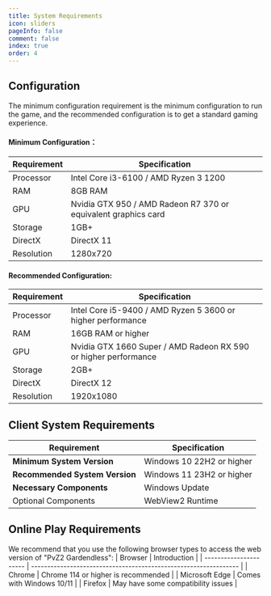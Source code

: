 ```yaml
---
title: System Requirements
icon: sliders
pageInfo: false
comment: false
index: true
order: 4
---
```

## <HopeIcon icon="gear" size="1.7rem" color="#585888" /> Configuration
The minimum configuration requirement is the minimum configuration to run the game, and the recommended configuration is to get a standard gaming experience.

#### Minimum Configuration：
| Requirement            | Specification            |
| ---------------------- | ---------------------------------------------------------------- |
| Processor | Intel Core i3-6100 / AMD Ryzen 3 1200 |
| RAM | 8GB RAM |
| GPU | Nvidia GTX 950 / AMD Radeon R7 370 or equivalent graphics card |
| Storage | 1GB+ |
| DirectX | DirectX 11 |
| Resolution | 1280x720 |

#### Recommended Configuration:
| Requirement      | Specification                                 |
| ---------------------- | ---------------------------------------------------------------- |
| Processor | Intel Core i5-9400 / AMD Ryzen 5 3600 or higher performance|
| RAM | 16GB RAM or higher |
| GPU | Nvidia GTX 1660 Super / AMD Radeon RX 590 or higher performance |
| Storage | 2GB+ |
| DirectX | DirectX 12 |
| Resolution | 1920x1080 |

## <HopeIcon icon="brands fa-windows" size="1.7rem" color="rgb(0, 168, 232)" /> Client System Requirements

| Requirement        | Specification                                                             |
| ---------------------- | ---------------------------------------------------------------- |
| **Minimum System Version** | Windows 10 22H2 or higher                        |
| **Recommended System Version** | Windows 11 23H2 or higher                          |
| **Necessary Components** | Windows Update                                    |
| Optional Components | WebView2 Runtime        |

## <HopeIcon icon="solid fa-earth-americas" size="1.7rem" /> Online Play Requirements

We recommend that you use the following browser types to access the web version of "PvZ2 Gardendless":
| Browser                   | Introduction                                                             |
| ---------------------- | ---------------------------------------------------------------- |
| <HopeIcon icon="brands fa-chrome"/> Chrome | Chrome 114 or higher is recommended |
| <HopeIcon icon="brands fa-edge"/> Microsoft Edge | Comes with Windows 10/11 |
| <HopeIcon icon="brands fa-firefox-browser"/>Firefox | May have some compatibility issues |

